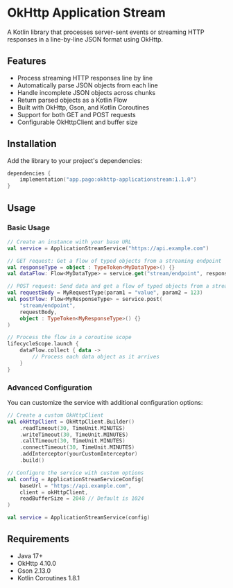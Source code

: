 # OkHttp Application Stream

A Kotlin library that processes server-sent events or streaming HTTP responses in a line-by-line JSON format using OkHttp.

## Features

- Process streaming HTTP responses line by line
- Automatically parse JSON objects from each line
- Handle incomplete JSON objects across chunks
- Return parsed objects as a Kotlin Flow
- Built with OkHttp, Gson, and Kotlin Coroutines
- Support for both GET and POST requests
- Configurable OkHttpClient and buffer size

## Installation

Add the library to your project's dependencies:

```kotlin
dependencies {
    implementation("app.pago:okhttp-applicationstream:1.1.0")
}
```

## Usage

### Basic Usage

```kotlin
// Create an instance with your base URL
val service = ApplicationStreamService("https://api.example.com")

// GET request: Get a flow of typed objects from a streaming endpoint
val responseType = object : TypeToken<MyDataType>() {}
val dataFlow: Flow<MyDataType> = service.get("stream/endpoint", responseType)

// POST request: Send data and get a flow of typed objects from a streaming endpoint
val requestBody = MyRequestType(param1 = "value", param2 = 123)
val postFlow: Flow<MyResponseType> = service.post(
    "stream/endpoint", 
    requestBody, 
    object : TypeToken<MyResponseType>() {}
)

// Process the flow in a coroutine scope
lifecycleScope.launch {
    dataFlow.collect { data ->
        // Process each data object as it arrives
    }
}
```

### Advanced Configuration

You can customize the service with additional configuration options:

```kotlin
// Create a custom OkHttpClient
val okHttpClient = OkHttpClient.Builder()
    .readTimeout(30, TimeUnit.MINUTES)
    .writeTimeout(30, TimeUnit.MINUTES)
    .callTimeout(30, TimeUnit.MINUTES)
    .connectTimeout(30, TimeUnit.MINUTES)
    .addInterceptor(yourCustomInterceptor)
    .build()

// Configure the service with custom options
val config = ApplicationStreamServiceConfig(
    baseUrl = "https://api.example.com",
    client = okHttpClient,
    readBufferSize = 2048 // Default is 1024
)

val service = ApplicationStreamService(config)
```

## Requirements

- Java 17+
- OkHttp 4.10.0
- Gson 2.13.0
- Kotlin Coroutines 1.8.1
